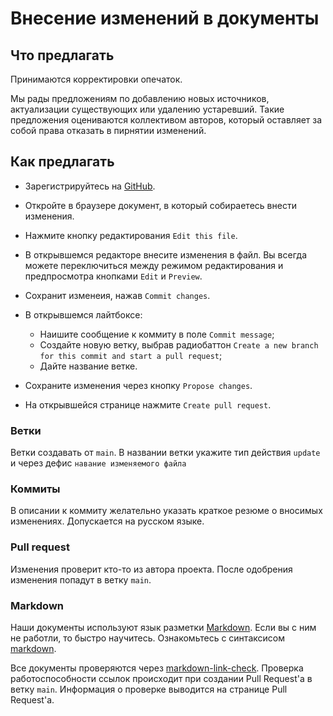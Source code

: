 # Внесение изменений в документы

## Что предлагать
Принимаются корректировки опечаток.

Мы рады предложениям по добавлению новых источников, актуализации существующих или удалению устаревший. Такие предложения оцениваются коллективом авторов, который оставляет за собой права отказать в пирнятии изменений.

## Как предлагать

- Зарегистрируйтесь на [GitHub](https://github.com/).

- Откройте в браузере документ, в который собираетесь внести изменения.

- Нажмите кнопку редактирования `Edit this file`.

- В открывшемся редакторе внесите изменения в файл. Вы всегда можете переключиться между режимом редактирования и предпросмотра кнопками `Edit` и `Preview`.

- Сохранит изменеия, нажав `Commit changes`.

- В открывшемся лайтбоксе:
    * Наишите сообщение к коммиту в поле `Commit message`; 
    * Cоздайте новую ветку, выбрав радиобаттон `Create a new branch for this commit and start a pull request`;
    * Дайте название ветке.

- Сохраните изменения через кнопку `Propose changes`.

- На открывшейся странице нажмите `Create pull request`.

### Ветки

Ветки создавать от `main`. В названии ветки укажите тип действия `update` и через дефис `навание изменяемого файла`

### Коммиты

В описании к коммиту желательно указать краткое резюме о вносимых изменениях. Допускается на русском языке.

### Pull request

Изменения проверит кто-то из автора проекта. После одобрения изменения попадут в ветку `main`.

### Markdown

Наши документы используют язык разметки [Markdown](https://ru.wikipedia.org/wiki/Markdown). Если вы с ним не работли, то быстро научитесь. Ознакомьтесь с синтаксисом [markdown](https://github.com/adam-p/markdown-here/wiki/Markdown-Cheatsheet).

Все документы проверяются через [markdown-link-check](https://github.com/tcort/markdown-link-check). Проверка работоспособности ссылок происходит при создании Pull Request'а в ветку `main`. Информация о проверке выводится на странице Pull Request'a.